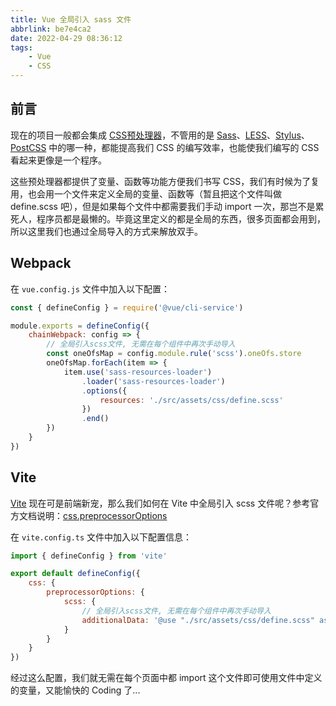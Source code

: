 ```yaml
---
title: Vue 全局引入 sass 文件
abbrlink: be7e4ca2
date: 2022-04-29 08:36:12
tags:
    - Vue
    - CSS
---
```


## 前言

现在的项目一般都会集成 [CSS预处理器](https://developer.mozilla.org/zh-CN/docs/Glossary/CSS_preprocessor)，不管用的是 [Sass](https://sass-lang.com)、[LESS](https://lesscss.org)、[Stylus](http://stylus-lang.com)、[PostCSS](http://postcss.org) 中的哪一种，都能提高我们 CSS 的编写效率，也能使我们编写的 CSS 看起来更像是一个程序。

这些预处理器都提供了变量、函数等功能方便我们书写 CSS，我们有时候为了复用，也会用一个文件来定义全局的变量、函数等（暂且把这个文件叫做 define.scss 吧），但是如果每个文件中都需要我们手动 import 一次，那岂不是累死人，程序员都是最懒的。毕竟这里定义的都是全局的东西，很多页面都会用到，所以这里我们也通过全局导入的方式来解放双手。

## Webpack

在 `vue.config.js` 文件中加入以下配置：

```JavaScript
const { defineConfig } = require('@vue/cli-service')

module.exports = defineConfig({
    chainWebpack: config => {
        // 全局引入scss文件, 无需在每个组件中再次手动导入
        const oneOfsMap = config.module.rule('scss').oneOfs.store
        oneOfsMap.forEach(item => {
            item.use('sass-resources-loader')
                .loader('sass-resources-loader')
                .options({
                    resources: './src/assets/css/define.scss'
                })
                .end()
        })
    }
})
```

## Vite

[Vite](https://vitejs.cn) 现在可是前端新宠，那么我们如何在 Vite 中全局引入 scss 文件呢？参考官方文档说明：[css.preprocessorOptions](https://vitejs.cn/config/#css-preprocessoroptions)

在 `vite.config.ts` 文件中加入以下配置信息：

```JavaScript
import { defineConfig } from 'vite'

export default defineConfig({
    css: {
        preprocessorOptions: {
            scss: {
                // 全局引入scss文件, 无需在每个组件中再次手动导入
                additionalData: '@use "./src/assets/css/define.scss" as *;'
            }
        }
    }
})
```

经过这么配置，我们就无需在每个页面中都 import 这个文件即可使用文件中定义的变量，又能愉快的 Coding 了...
